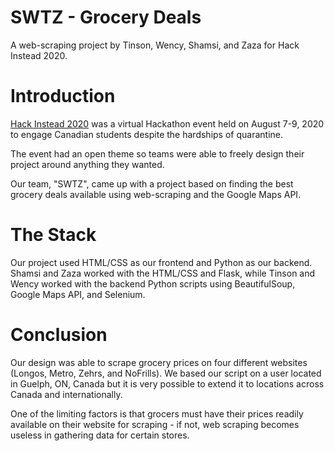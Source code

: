 # SWTZ - Grocery Deals

A web-scraping project by Tinson, Wency, Shamsi, and Zaza for Hack Instead 2020.

# Introduction

[Hack Instead 2020](http://www.hackinstead.com/) was a virtual Hackathon event held on August 7-9, 2020 to engage Canadian students despite the hardships of quarantine.

The event had an open theme so teams were able to freely design their project around anything they wanted.

Our team, "SWTZ", came up with a project based on finding the best grocery deals available using web-scraping and the Google Maps API.

# The Stack

Our project used HTML/CSS as our frontend and Python as our backend. Shamsi and Zaza worked with the HTML/CSS and Flask,
while Tinson and Wency worked with the backend Python scripts using BeautifulSoup, Google Maps API, and Selenium.

# Conclusion

Our design was able to scrape grocery prices on four different websites (Longos, Metro, Zehrs, and NoFrills). We based our script on a user located in Guelph, ON, Canada but it is very possible to extend it to locations across Canada and internationally.

One of the limiting factors is that grocers must have their prices readily available on their website for scraping - if not, web scraping becomes useless in gathering data for certain stores. 